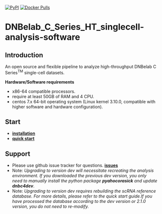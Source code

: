 [![PyPI](https://img.shields.io/pypi/v/dnbc4dev)](https://pypi.org/project/DNBC4dev)
[![Docker Pulls](https://img.shields.io/docker/pulls/dnbelabc4/dnbc4dev)](https://hub.docker.com/r/dnbelabc4/dnbc4dev)

# DNBelab_C_Series_HT_singlecell-analysis-software

## Introduction

An open source and flexible pipeline to analyze high-throughput DNBelab C Series<sup>TM</sup> single-cell datasets. 

**Hardware/Software requirements** 

- x86-64 compatible processors.
- require at least 50GB of RAM and 4 CPU. 
- centos 7.x 64-bit operating system (Linux kernel 3.10.0, compatible with higher software and hardware configuration). 

## Start

- [**installation** ](./installation.md)
- [**quick start** ](./quickstart.md)

## Support

- Please use github issue tracker for questions. [**issues**](https://github.com/MGI-tech-bioinformatics/DNBelab_C_Series_HT_scRNA-analysis-software/issues)
- Note: *Upgrading to version dev will necessitate recreating the analysis environment. If you downloaded the previous dev version, you only need to manually install the python package **pyahocorasick** and update **dnbc4dev***.
- Note: *Upgrading to version dev requires rebuilding the scRNA reference database. For more details, please refer to the quick start guide.If you have processed the database according to the dev version or 2.1.0 version, you do not need to re-modify.*